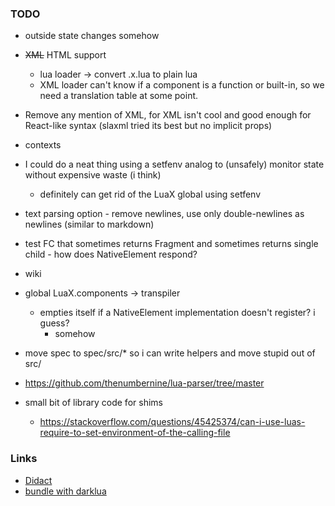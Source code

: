 
### TODO
- outside state changes somehow
- ~~XML~~ HTML support
    - lua loader -> convert .x.lua to plain lua
    - XML loader can't know if a component is a function or built-in, so we need a translation table at some point.
- Remove any mention of XML, for XML isn't cool and good enough for React-like syntax (slaxml tried its best but no implicit props)
- contexts
- I could do a neat thing using a setfenv analog to (unsafely) monitor state without expensive waste (i think)
    - definitely can get rid of the LuaX global using setfenv
- text parsing option - remove newlines, use only double-newlines as newlines (similar to markdown)
- test FC that sometimes returns Fragment and sometimes returns single child - how does NativeElement respond?
- wiki
- global LuaX.components -> transpiler
    - empties itself if a NativeElement implementation doesn't register? i guess?
        - somehow
- move spec to spec/src/* so i can write helpers and move stupid out of src/
- https://github.com/thenumbernine/lua-parser/tree/master

- small bit of library code for shims
    - https://stackoverflow.com/questions/45425374/can-i-use-luas-require-to-set-environment-of-the-calling-file

### Links
- [Didact](https://pomb.us/build-your-own-react/)
- [bundle with darklua](https://darklua.com/)